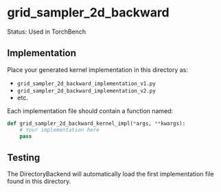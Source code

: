 # grid_sampler_2d_backward

Status: Used in TorchBench

## Implementation

Place your generated kernel implementation in this directory as:
- `grid_sampler_2d_backward_implementation_v1.py`
- `grid_sampler_2d_backward_implementation_v2.py`
- etc.

Each implementation file should contain a function named:
```python
def grid_sampler_2d_backward_kernel_impl(*args, **kwargs):
    # Your implementation here
    pass
```

## Testing

The DirectoryBackend will automatically load the first implementation file found in this directory.

